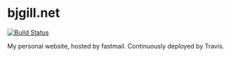 # bjgill.net

[![Build Status](https://travis-ci.org/bjgill/bgill.eu.svg?branch=master)](https://travis-ci.org/bjgill/bgill.eu)

My personal website, hosted by fastmail. Continuously deployed by Travis.
